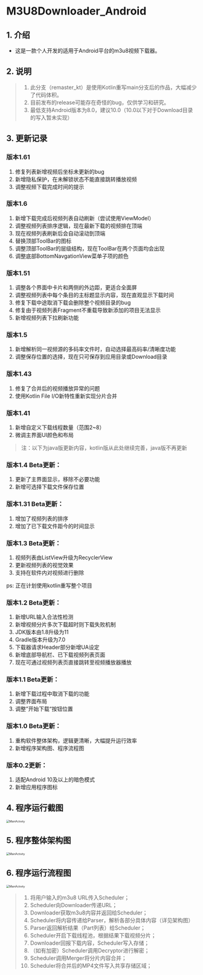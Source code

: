 # M3U8Downloader_Android

## 1. 介绍

- 这是一款个人开发的适用于Android平台的m3u8视频下载器。


## 2. 说明

> 1. 此分支（remaster_kt）是使用Kotlin重写main分支后的作品，大幅减少了代码体积。
> 2. 目前发布的release可能存在奇怪的bug，仅供学习和研究。
> 3. 最低支持Android版本为8.0，建议10.0（10.0以下对于Download目录的写入暂未实现）

## 3. 更新记录

### 版本1.61

1. 修复列表新增视频后坐标未更新的bug
2. 新增隐私保护，在未解锁状态不能直接跳转播放视频
3. 调整视频下载完成时间的提示

### 版本1.6

1. 新增下载完成后视频列表自动刷新（尝试使用ViewModel）
2. 调整视频列表排序逻辑，现在最新下载的视频排在顶端
3. 现在视频列表刷新后会自动滚动到顶端
4. 替换顶部ToolBar的图标
5. 调整顶部ToolBar的层级结构，现在ToolBar在两个页面均会出现
6. 调整底部BottomNavgationView菜单子项的颜色

### 版本1.51

1. 调整各个界面中卡片和两侧的外边距，更适合全面屏
2. 调整视频列表中每个条目的主标题显示内容，现在直观显示下载时间
3. 修复下载中途取消下载会删除整个视频目录的bug
4. 修复由于视频列表Fragment不重载导致新添加的项目无法显示
5. 新增视频列表下拉刷新功能

### 版本1.5

1. 新增解析同一视频源的多码率文件时，自动选择最高码率/清晰度功能
2. 调整保存位置的选择，现在只可保存到应用目录或Download目录

### 版本1.43

1. 修复了合并后的视频播放异常的问题
2. 使用Kotlin File I/O新特性重新实现分片合并

### 版本1.41

1. 新增自定义下载线程数量（范围2~8）
2. 微调主界面UI颜色和布局

> 注：以下为java版更新内容，kotlin版从此处继续完善，java版不再更新

### 版本1.4 Beta更新：

1. 更新了主界面显示，移除不必要功能
2. 新增可选择下载文件保存位置

### 版本1.31 Beta更新：

1. 增加了视频列表的排序
2. 增加了已下载文件距今的时间显示

### 版本1.3 Beta更新：

1. 视频列表由ListView升级为RecyclerView
2. 更新视频列表的视觉效果
3. 支持在软件内对视频进行删除

ps: 正在计划使用kotlin重写整个项目

### 版本1.2 Beta更新：

1. 新增URL输入合法性检测
2. 新增视频分片多次下载超时则下载失败机制
3. JDK版本由1.8升级为11
4. Gradle版本升级为7.0
5. 下载器请求Header部分新增UA设定
6. 新增底部导航栏、已下载视频列表页面
7. 现在可通过视频列表页直接跳转至视频播放器播放

### 版本1.1 Beta更新：

1. 新增下载过程中取消下载的功能
2. 调整界面布局
3. 调整”开始下载“按钮位置

### 版本1.0 Beta更新：

1. 重构软件整体架构，逻辑更清晰，大幅提升运行效率
2. 新增程序架构图、程序流程图

### 版本0.2更新：

1. 适配Android 10及以上的暗色模式
2. 新增应用程序图标

## 4. 程序运行截图

<img src="images/MainActivity.png" alt="MainActivity" style="zoom: 50%;" />

## 5. 程序整体架构图

<img src="images/Architecture.png" alt="MainActivity" style="zoom: 50%;" />

## 6. 程序运行流程图

<img src="images/flow.png" alt="MainActivity" style="zoom: 50%;" />

> 1. 将用户输入的m3u8 URL传入Scheduler；
> 2. Scheduler向Downloader传递URL；
> 3. Downloader获取m3u8内容并返回给Scheduler；
> 4. Scheduler将内容传递给Parser，解析各部分具体内容（详见架构图）
> 5. Parser返回解析结果（Part列表）给Scheduler；
> 6. Scheduler开启下载线程池，根据结果下载视频分片；
> 7. Downloader回报下载内容，Scheduler写入存储；
> 8. （如有加密）Scheduler调用Decryptor进行解密；
> 9. Scheduler调用Merger将分片内容合并；
> 10. Scheduler将合并后的MP4文件写入共享存储区域；